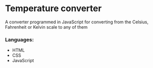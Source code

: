 # Temperature converter
A converter programmed in JavaScript for converting from the Celsius, Fahrenheit or Kelvin scale to any of them
### Languages:
* HTML
* CSS
* JavaScript



